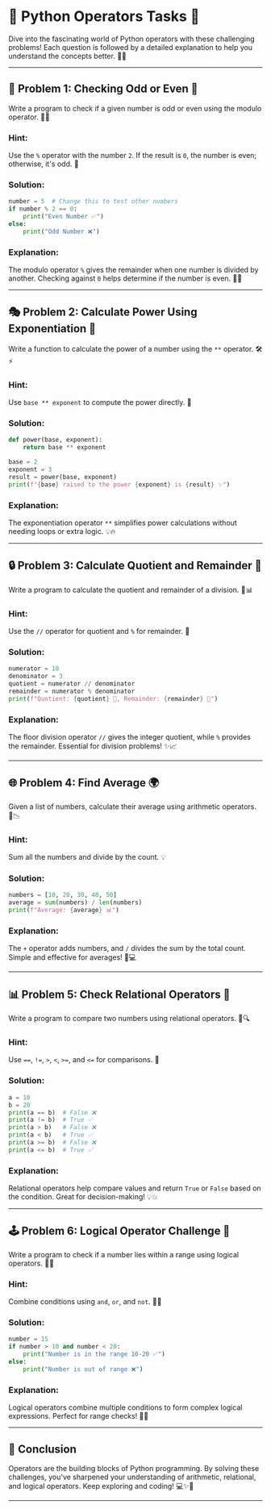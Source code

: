 
# 🧩 **Python Operators Tasks** 🚀

Dive into the fascinating world of Python operators with these challenging problems! Each question is followed by a detailed explanation to help you understand the concepts better. 🌟✨

---

## 🔢 Problem 1: Checking Odd or Even 🔄

Write a program to check if a given number is odd or even using the modulo operator. 🤔🔢

### **Hint:**
Use the `%` operator with the number `2`. If the result is `0`, the number is even; otherwise, it's odd. 🎲

### **Solution:**
```python
number = 5  # Change this to test other numbers
if number % 2 == 0:
    print("Even Number ✅")
else:
    print("Odd Number ❌")
```
### **Explanation:**
The modulo operator `%` gives the remainder when one number is divided by another. Checking against `0` helps determine if the number is even. 🌟🎉

---

## 🎭 Problem 2: Calculate Power Using Exponentiation 🔋

Write a function to calculate the power of a number using the `**` operator. 🛠️⚡

### **Hint:**
Use `base ** exponent` to compute the power directly. 🚀

### **Solution:**
```python
def power(base, exponent):
    return base ** exponent

base = 2
exponent = 3
result = power(base, exponent)
print(f"{base} raised to the power {exponent} is {result} ✨")
```
### **Explanation:**
The exponentiation operator `**` simplifies power calculations without needing loops or extra logic. 💡🔥

---

## 🔒 Problem 3: Calculate Quotient and Remainder 🔑

Write a program to calculate the quotient and remainder of a division. 🔐📊

### **Hint:**
Use the `//` operator for quotient and `%` for remainder. 💪

### **Solution:**
```python
numerator = 10
denominator = 3
quotient = numerator // denominator
remainder = numerator % denominator
print(f"Quotient: {quotient} 🔹, Remainder: {remainder} 🔸")
```
### **Explanation:**
The floor division operator `//` gives the integer quotient, while `%` provides the remainder. Essential for division problems! ✨📈

---

## 🌐 Problem 4: Find Average 🌍

Given a list of numbers, calculate their average using arithmetic operators. 📡📉

### **Hint:**
Sum all the numbers and divide by the count. 💡

### **Solution:**
```python
numbers = [10, 20, 30, 40, 50]
average = sum(numbers) / len(numbers)
print(f"Average: {average} 📊")
```
### **Explanation:**
The `+` operator adds numbers, and `/` divides the sum by the total count. Simple and effective for averages! 🌟💻

---

## 📊 Problem 5: Check Relational Operators 🔢

Write a program to compare two numbers using relational operators. 🧮🔍

### **Hint:**
Use `==`, `!=`, `>`, `<`, `>=`, and `<=` for comparisons. 💬

### **Solution:**
```python
a = 10
b = 20
print(a == b)  # False ❌
print(a != b)  # True ✅
print(a > b)   # False ❌
print(a < b)   # True ✅
print(a >= b)  # False ❌
print(a <= b)  # True ✅
```
### **Explanation:**
Relational operators help compare values and return `True` or `False` based on the condition. Great for decision-making! 💡💥

---

## 🕹️ Problem 6: Logical Operator Challenge 🚩

Write a program to check if a number lies within a range using logical operators. 🎯🧠

### **Hint:**
Combine conditions using `and`, `or`, and `not`. 🔄💥

### **Solution:**
```python
number = 15
if number > 10 and number < 20:
    print("Number is in the range 10-20 ✅")
else:
    print("Number is out of range ❌")
```
### **Explanation:**
Logical operators combine multiple conditions to form complex logical expressions. Perfect for range checks! 🚀🎉

---

## 🎉 Conclusion

Operators are the building blocks of Python programming. By solving these challenges, you've sharpened your understanding of arithmetic, relational, and logical operators. Keep exploring and coding! 💻✨🚀

---
